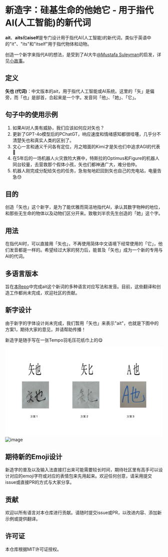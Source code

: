 # 新造字：硅基生命的他她它 - 用于指代AI(人工智能)的新代词

**ait**、**aits**和**aiself**是专门设计用于指代AI(人工智能)的新代词，类似于英语中的"it"、"its"和"itself"用于指代物体和动物。

创造一个新字来指代AI的想法，是受到了AI大牛[@Mustafa Suleyman](https://x.com/mustafasuleyman)的启发，详见[小故事](STORY.md)。

## 定义

**矢也 (代词)**：中文版本的ait，用于指代人工智能或AI系统。这里的「矢」是偏旁，而「也」是部首，合起来是一个字。发音同「他」、「她」、「它」。

## 句子中的使用示例

1. 如果AI对人类有威胁，我们应该如何应对矢也？
2. 更新了GPT-4o模型后的PChatGT，响应速度和情绪感知都很哇噻，几乎分不清楚矢也和真实人类的区别了。
3. 文心一言和通义千问各有定位，月之暗面的Kimi才是矢也们中追求AGI的代表🙂
4. 在5年后的一场机器人火灾救险大赛中，特斯拉的Optimus和Figure的机器人同台较量，去营救那个假体小孩，矢也们都神通广大，难分伯仲。
5. 机器人刚完成分配给矢也的任务，急匆匆地赶回到矢也自己的充电站，电量告急😓

## 目的

创造「矢也」这个新字，是为了能优雅而简洁地指代AI，承认其数字物种的地位，和那些无生命的物体以及动物们区分开来。致敬刘半农先生创造的「她」这个字。

## 用法

在指代AI时，可以直接用「矢也」，不再使用简体中文语境下经常使用的「它」，他们发音都是一样的。希望经过大家的努力后，能普及「矢也」成为一个新的专用与AI的代词。

## 多语言版本

旨在[本Repo](https://github.com/upbrosai/ait)中完成ait这个新词的多种语言对应写法和发音。目前，这些翻译和创造工作都尚未完成，欢迎社区的贡献。

## 新字设计

由于新字的字体设计尚未完成，我们暂用「矢也」来表示"ait"，也就是下图中的方案1，期待大家的意见，并请帮助传播！

新造字是随手写在一张Tempo羽毛压花纸巾上的😋

![硅基生命的他她它 - 矢也  矢匕  A也](./assets/images/CN/ait_photo_CN.jpg)
![image](https://github.com/upbrosai/ait/assets/150154538/6e9ed0de-27a5-41ef-80fb-f63c16cf0b4f)
## 期待新的Emoji设计

新造字的普及以及输入法直接打出来可能需要较长时间，期待社区里有高手可以设计对应的emoji字符或对应的表情包来先用起来。欢迎任何创意，请采用提交issue或直接PR的方式与大家分享。

## 贡献

欢迎以所有语言对本仓库进行贡献。请随时提交issue或PR，以改进内容、添加新示例或提供翻译。

## 许可证

本仓库根据MIT许可证授权。
